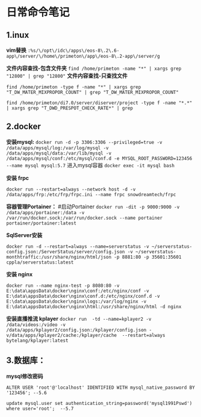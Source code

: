 # 日常命令笔记

 ## 1.inux

**vim替换**
`:%s/\/opt\/idc\/apps\/eos-8\.2\.6-app\/server/\/home\/primeton\/app\/eos-8\.2-app\/server/g`

**文件内容查找-包含文件夹**
`find /home/primeton -name "*" | xargs grep "12800" | grep "12800"`
**文件内容查找-只查找文件**

`find /home/primeton -type f -name "*" | xargs grep "T_DW_MATER_MIXPROPOR_COUNT" | grep "T_DW_MATER_MIXPROPOR_COUNT"`

`find /home/primeton/di7.0/server/diserver/project -type f -name "*.*" | xargs grep "T_DWD_PRESPOT_CHECK_RATE*" | grep` 

## 2.docker 

**安装mysql:**
`docker run -d -p 3306:3306 --privileged=true -v /data/apps/mysql/log:/var/log/mysql -v /data/apps/mysql/data:/var/lib/mysql -v /data/apps/mysql/conf:/etc/mysql/conf.d -e MYSQL_ROOT_PASSWORD=123456 --name mysql mysql:5.7`
进入mysql容器
`docker exec -it mysql bash`

**安装 frpc**

`docker run --restart=always --network host -d -v /data/apps/frp:/etc/frp/frpc.ini --name frpc snowdreamtech/frpc`

**容器管理Portainer：**
#启动Portainer
`docker run -dit -p 9000:9000 -v /data/apps/portainer:/data -v /var/run/docker.sock:/var/run/docker.sock --name portainer portainer/portainer:latest`

**SqlServer安装**

`docker run -d --restart=always --name=serverstatus -v ~/serverstatus-config.json:/ServerStatus/server/config.json -v ~/serverstatus-monthtraffic:/usr/share/nginx/html/json -p 8881:80 -p 35601:35601 cppla/serverstatus:latest`    

**安装 nginx**

`docker run --name nginx-test -p 8080:80 -v E:\data\appsData\docker\nginx\conf:/etc/nginx/conf -v E:\data\appsData\docker\nginx\conf.d:/etc/nginx/conf.d -v E:\data\appsData\docker\nginx\logs:/var/log/nginx -v E:\data\appsData\docker\nginx\html:/usr/share/nginx/html -d nginx`

**安装直播推流 kplayer**
`docker run  -td --name=kplayer2 -v /data/videos:/video -v  /data/apps/kplayer2/config.json:/kplayer/config.json -v/data/apps/kplayer2/cache:/kplayer/cache  --restart=always  bytelang/kplayer:latest`  

## 3.数据库：

**mysql修改密码**

`ALTER USER 'root'@'localhost' IDENTIFIED WITH mysql_native_password BY '123456'; --5.6`

`update mysql.user set authentication_string=password('mysql1991Pswd') where user='root';  --5.7`

